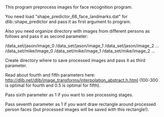 This program preprocess images for face recognition program.

You need load "shape_predictor_68_face_landmarks.dat" for dlib::shape_predictor and pass it as first argument to program.

Also you need organize directory with images from different persons as follows and pass it as second parameter:

/data_set/jason/image_0
/data_set/jason/image_1
/data_set/jason/image_2
...
/data_set/mike/image_0
/data_set/mike/image_1
/data_set/mike/image_2
...

Create directory where to save processed images and pass it as third parameter.

Read about fourth and fifth parameters here: http://dlib.net/dlib/image_transforms/interpolation_abstract.h.html
(100-300 is optimal for fourth and 0.5 is optimal for fifth).

Pass sixth parameter as 1 if you want to see processing stages.

Pass seventh parameter as 1 if you want draw rectangle around processed person faces (but processed images will be saved with this rectangle!).



